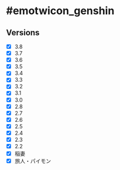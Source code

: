 # #emotwicon_genshin

## Versions

- [x] 3.8
- [x] 3.7
- [x] 3.6
- [x] 3.5
- [x] 3.4
- [x] 3.3
- [x] 3.2
- [x] 3.1
- [x] 3.0
- [x] 2.8
- [x] 2.7
- [x] 2.6
- [x] 2.5
- [x] 2.4
- [x] 2.3
- [x] 2.2
- [x] 稲妻
- [x] 旅人・パイモン
